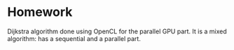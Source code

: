 # Homework
Dijkstra algorithm done using OpenCL for the parallel GPU part.
It is a mixed algorithm: has a sequential and a parallel part.
